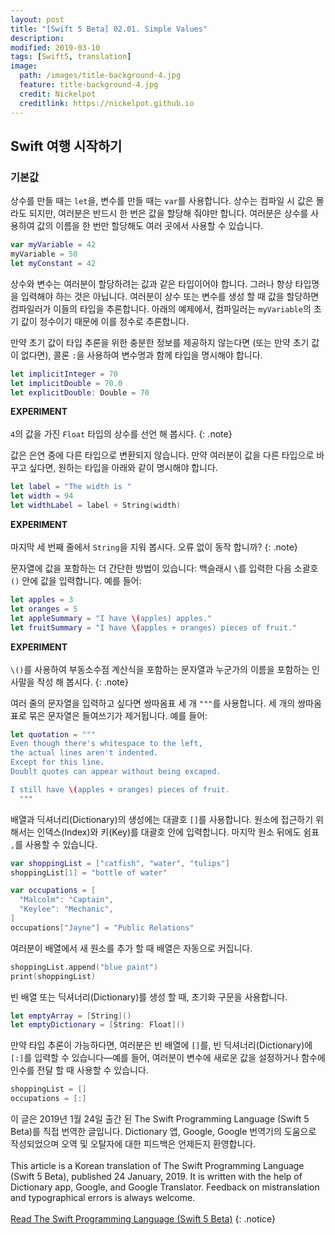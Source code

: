 ```yaml
---
layout: post
title: "[Swift 5 Beta] 02.01. Simple Values"
description: 
modified: 2019-03-10
tags: [Swift5, translation]
image:
  path: /images/title-background-4.jpg
  feature: title-background-4.jpg
  credit: Nickelpot
  creditlink: https://nickelpot.github.io
---
```


## Swift 여행 시작하기
### 기본값

상수를 만들 때는 `let`을, 변수를 만들 때는 `var`를 사용합니다. 상수는 컴파일 시 값은 몰라도 되지만, 여러분은 반드시 한 번은 값을 할당해 줘야만 합니다. 여러분은 상수를 사용하여 값의 이름을 한 번만 할당해도 여러 곳에서 사용할 수 있습니다.

```swift
var myVariable = 42
myVariable = 50
let myConstant = 42
```

상수와 변수는 여러분이 할당하려는 값과 같은 타입이어야 합니다. 그러나 항상 타입명을 입력해야 하는 것은 아닙니다. 여러분이 상수 또는 변수를 생성 할 때 값을 할당하면 컴파일러가 이들의 타입을 추론합니다. 아래의 예제에서, 컴파일러는 `myVariable`의 초기 값이 정수이기 때문에 이를 정수로 추론합니다.

만약 초기 값이 타입 추론을 위한 충분한 정보를 제공하지 않는다면 (또는 만약 초기 값이 없다면), 콜론 `:`을 사용하여 변수명과 함께 타입을 명시해야 합니다.

```swift
let implicitInteger = 70
let implicitDouble = 70.0
let explicitDouble: Double = 70
```

**EXPERIMENT** <br><br> `4`의 값을 가진 `Float` 타입의 상수를 선언 해 봅시다.
{: .note}

값은 은연 중에 다른 타입으로 변환되지 않습니다. 만약 여러분이 값을 다른 타입으로 바꾸고 싶다면, 원하는 타입을 아래와 같이 명시해야 합니다.

```swift
let label = "The width is "
let width = 94
let widthLabel = label + String(width)
```

**EXPERIMENT** <br><br> 마지막 세 번째 줄에서 `String`을 지워 봅시다. 오류 없이 동작 합니까?
{: .note}

문자열에 값을 포함하는 더 간단한 방법이 있습니다: 백슬래시 `\`를 입력한 다음 소괄호 `()` 안에 값을 입력합니다. 예를 들어:

```swift
let apples = 3
let oranges = 5
let appleSummary = "I have \(apples) apples."
let fruitSummary = "I have \(apples + oranges) pieces of fruit."
```
**EXPERIMENT** <br><br> `\()`를 사용하여 부동소수점 계산식을 포함하는 문자열과 누군가의 이름을 포함하는 인사말을 작성 해 봅시다.
{: .note}

여러 줄의 문자열을 입력하고 싶다면 쌍따옴표 세 개 `"""`를 사용합니다. 세 개의 쌍따옴표로 묶은 문자열은 들여쓰기가 제거됩니다. 예를 들어:

```swift
let quotation = """
Even though there's whitespace to the left,
the actual lines aren't indented.
Except for this line.
Doublt quotes can appear without being excaped.

I still have \(apples + oranges) pieces of fruit.
  """
```

배열과 딕셔너리(Dictionary)의 생성에는 대괄호 `[]`를 사용합니다. 원소에 접근하기 위해서는 인덱스(Index)와 키(Key)를 대괄호 안에 입력합니다. 마지막 원소 뒤에도 쉼표 `,`를 사용할 수 있습니다.

```swift
var shoppingList = ["catfish", "water", "tulips"]
shoppingList[1] = "bottle of water"

var occupations = [
  "Malcolm": "Captain",
  "Keylee": "Mechanic",
]
occupations["Jayne"] = "Public Relations"
```

여러분이 배열에서 새 원소를 추가 할 때 배열은 자동으로 커집니다.

```swift
shoppingList.append("blue paint")
print(shoppingList)
```

빈 배열 또는 딕셔너리(Dictionary)를 생성 할 때, 초기화 구문을 사용합니다.

```swift
let emptyArray = [String]()
let emptyDictionary = [String: Float]()
```

만약 타입 추론이 가능하다면, 여러분은 빈 배열에 `[]`를, 빈 딕셔너리(Dictionary)에 `[:]`를 입력할 수 있습니다—예를 들어, 여러분이 변수에 새로운 값을 설정하거나 함수에 인수를 전달 할 때 사용할 수 있습니다.

```swift
shoppingList = []
occupations = [:]
```

이 글은 2019년 1월 24일 출간 된 The Swift Programming Language (Swift 5 Beta)를 직접 번역한 글입니다. Dictionary 앱, Google, Google 번역기의 도움으로 작성되었으며 오역 및 오탈자에 대한 피드백은 언제든지 환영합니다. <br><br> This article is a Korean translation of The Swift Programming Language (Swift 5 Beta), published 24 January, 2019. It is written with the help of Dictionary app, Google, and Google Translator. Feedback on mistranslation and typographical errors is always welcome. <br><br><a rel="cc:attributionURL" property="cc:attributionName" href="https://itunes.apple.com/kr/book/the-swift-programming-language-swift-5-beta/id1002622538?l=en&mt=11">Read The Swift Programming Language (Swift 5 Beta)</a>
{: .notice}